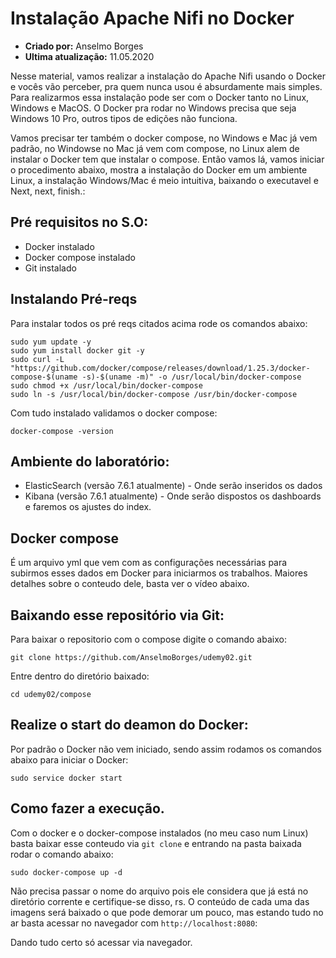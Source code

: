 # Instalação Apache Nifi no Docker
* **Criado por:** Anselmo Borges
* **Ultima atualização:** 11.05.2020

Nesse material, vamos realizar a instalação do Apache Nifi usando o Docker e vocês vão perceber, pra quem nunca usou é absurdamente mais simples.
Para realizarmos essa instalação pode ser com o Docker tanto no Linux, Windows e MacOS. O Docker pra rodar no Windows precisa que seja Windows 10 Pro, outros tipos de edições não funciona.

Vamos precisar ter também o docker compose, no Windows e Mac já vem padrão, no Windowse no Mac já vem com compose, no Linux alem de instalar o Docker tem que instalar o compose.
Então vamos lá, vamos iniciar o procedimento abaixo, mostra a instalação do Docker em um ambiente Linux, a instalação Windows/Mac é meio intuitiva, baixando o executavel e Next, next, finish.:

## Pré requisitos no S.O:
* Docker instalado
* Docker compose instalado
* Git instalado

## Instalando Pré-reqs
Para instalar todos os pré reqs citados acima rode os comandos abaixo:

```
sudo yum update -y
sudo yum install docker git -y
sudo curl -L "https://github.com/docker/compose/releases/download/1.25.3/docker-compose-$(uname -s)-$(uname -m)" -o /usr/local/bin/docker-compose
sudo chmod +x /usr/local/bin/docker-compose
sudo ln -s /usr/local/bin/docker-compose /usr/bin/docker-compose
```

Com tudo instalado validamos o docker compose:

```
docker-compose -version
```

## Ambiente do laboratório:
* ElasticSearch (versão 7.6.1 atualmente) - Onde serão inseridos os dados
* Kibana (versão 7.6.1 atualmente) - Onde serão dispostos os dashboards e faremos os ajustes do index.

## Docker compose
É um arquivo yml que vem com as configurações necessárias para subirmos esses dados em Docker para iniciarmos os trabalhos. Maiores detalhes sobre o conteudo dele, basta ver o vídeo abaixo.

## Baixando esse repositório via Git:
Para baixar o repositorio com o compose digite o comando abaixo:
```
git clone https://github.com/AnselmoBorges/udemy02.git
```
Entre dentro do diretório baixado:
```
cd udemy02/compose
```

## Realize o start do deamon do Docker:
Por padrão o Docker não vem iniciado, sendo assim rodamos os comandos abaixo para iniciar o Docker:
```
sudo service docker start
```

## Como fazer a execução.
Com o docker e o docker-compose instalados (no meu caso num Linux) basta baixar esse conteudo via ```git clone``` e entrando na pasta baixada rodar o comando abaixo:

```
sudo docker-compose up -d
```

Não precisa passar o nome do arquivo pois ele considera que já está no diretório corrente e certifique-se disso, rs. O conteúdo de cada uma das imagens será baixado o que pode demorar um pouco, mas estando tudo no ar basta acessar no navegador com ```http://localhost:8080```:

Dando tudo certo só acessar via navegador.
